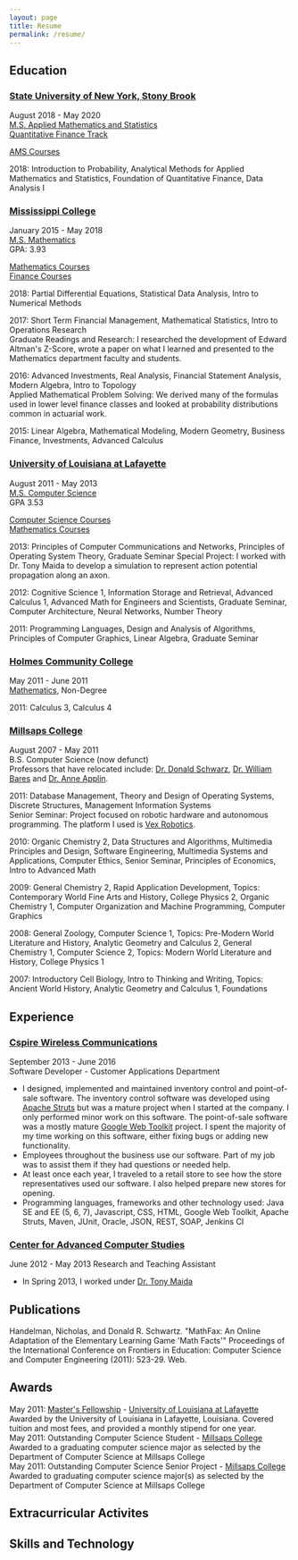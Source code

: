 ```yaml
---
layout: page
title: Resume
permalink: /resume/
---
```


## Education

### [State University of New York, Stony Brook](https://www.stonybrook.edu/)
August 2018 - May 2020  
[M.S. Applied Mathematics and Statistics](https://www.stonybrook.edu/commcms/ams/)  
[Quantitative Finance Track](https://www.stonybrook.edu/commcms/ams/graduate/qf/index.php)

[AMS Courses](https://www.stonybrook.edu/commcms/ams/graduate/offerings.php)

2018: Introduction to Probability, Analytical Methods for Applied Mathematics and Statistics, Foundation of Quantitative Finance, Data Analysis I

### [Mississippi College](http://www.mc.edu)
January 2015 - May 2018  
[M.S. Mathematics](https://www.mc.edu/academics/departments/math/graduate-programs#mathematics-ms)  
GPA: 3.93

[Mathematics Courses](http://catalog.mc.edu/mime/media/32/1215/2017-2018+GRADUATE+CATALOG.pdf#page=153)  
[Finance Courses](http://business.mc.edu/mba/courses/#fin)

2018: Partial Differential Equations, Statistical Data Analysis, Intro to Numerical Methods

2017: Short Term Financial Management, Mathematical Statistics, Intro to Operations Research  
Graduate Readings and Research: I researched the development of Edward Altman's Z-Score, wrote a paper on what I learned and presented to the Mathematics department faculty and students.

2016: Advanced Investments, Real Analysis, Financial Statement Analysis, Modern Algebra, Intro to Topology  
Applied Mathematical Problem Solving: We derived many of the formulas used in lower level finance classes and looked at probability distributions common in actuarial work.

2015: Linear Algebra, Mathematical Modeling, Modern Geometry, Business Finance, Investments, Advanced Calculus 

### [University of Louisiana at Lafayette](https://louisiana.edu/)
August 2011 - May 2013  
[M.S. Computer Science](https://computing.louisiana.edu/node/66)  
GPA 3.53

[Computer Science Courses](http://catalog.louisiana.edu/content.php?filter[27]=CSCE&filter[29]=&filter[course_type]=-1&filter[keyword]=&filter[32]=1&filter[cpage]=1&cur_cat_oid=5&expand=&navoid=1053&search_database=Filter#acalog_template_course_filter)  
[Mathematics Courses](http://catalog.louisiana.edu/content.php?filter%5B27%5D=MATH&filter%5B29%5D=&filter%5Bcourse_type%5D=-1&filter%5Bkeyword%5D=&filter%5B32%5D=1&filter%5Bcpage%5D=1&cur_cat_oid=5&expand=&navoid=1053&search_database=Filter#acalog_template_course_filter)

2013: Principles of Computer Communications and Networks, Principles of Operating System Theory, Graduate Seminar
Special Project: I worked with Dr. Tony Maida to develop a simulation to represent action potential propagation along an axon. 

2012: Cognitive Science 1, Information Storage and Retrieval, Advanced Calculus 1, Advanced Math for Engineers and Scientists, Graduate Seminar, Computer Architecture, Neural Networks, Number Theory

2011: Programming Languages, Design and Analysis of Algorithms, Principles of Computer Graphics, Linear Algebra, Graduate Seminar

### [Holmes Community College](http://www.holmescc.edu/)

May 2011 - June 2011  
[Mathematics](http://www.holmescc.edu/departments/academic/mathematics_computer_science/index.aspx), Non-Degree

2011: Calculus 3, Calculus 4

### [Millsaps College](http://www.millsaps.edu/)

August 2007 - May 2011  
B.S. Computer Science (now defunct)  
Professors that have relocated include: [Dr. Donald Schwarz](http://www.marist.edu/compscimath/facviewer.html?uid=439), [Dr. William Bares](http://compsci.cofc.edu/about/faculty-staff-listing/bares-william.php) and [Dr. Anne Applin](https://www.smccme.edu/faculty-profiles/).

2011: Database Management, Theory and Design of Operating Systems, Discrete Structures, Management Information Systems  
Senior Seminar: Project focused on robotic hardware and autonomous programming. The platform I used is [Vex Robotics](https://www.vexrobotics.com/).

2010: Organic Chemistry 2, Data Structures and Algorithms, Multimedia Principles and Design, Software Engineering, Multimedia Systems and Applications, Computer Ethics, Senior Seminar, Principles of Economics, Intro to Advanced Math

2009: General Chemistry 2, Rapid Application Development, Topics: Contemporary World Fine Arts and History, College Physics 2, Organic Chemistry 1, Computer Organization and Machine Programming, Computer Graphics

2008: General Zoology, Computer Science 1, Topics: Pre-Modern World Literature and History, Analytic Geometry and Calculus 2, General Chemistry 1, Computer Science 2, Topics: Modern World Literature and History, College Physics 1

2007: Introductory Cell Biology, Intro to Thinking and Writing, Topics: Ancient World History, Analytic Geometry and Calculus 1, Foundations

## Experience

### [Cspire Wireless Communications](http://www.cspire.com/)

September 2013 - June 2016  
Software Developer - Customer Applications Department

* I designed, implemented and maintained inventory control and point-of-sale software. The inventory control software was developed using [Apache Struts](http://struts.apache.org/) but was a mature project when I started at the company. I only performed minor work on this software. The point-of-sale software was a mostly mature [Google Web Toolkit](http://www.gwtproject.org/) project.  I spent the majority of my time working on this software, either fixing bugs or adding new functionality.   
* Employees throughout the business use our software. Part of my job was to assist them if they had questions or needed help.   
* At least once each year, I traveled to a retail store to see how the store representatives used our software. I also helped prepare new stores for opening.
* Programming languages, frameworks and other technology used: Java SE and EE (5, 6, 7), Javascript, CSS, HTML, Google Web Toolkit, Apache Struts, Maven, JUnit, Oracle, JSON, REST, SOAP, Jenkins CI

### [Center for Advanced Computer Studies](https://computing.louisiana.edu/computer-sciences/center-advanced-computer-studies)

June 2012 - May 2013
Research and Teaching Assistant

* In Spring 2013, I worked under [Dr. Tony Maida](https://people.cmix.louisiana.edu/maida/) 


## Publications
Handelman, Nicholas, and Donald R. Schwartz. "MathFax: An Online Adaptation of the Elementary Learning Game 'Math Facts'" Proceedings of the International Conference on Frontiers in Education: Computer Science and Computer Engineering (2011): 523-29. Web.

## Awards
May 2011: [Master's Fellowship](https://gradschool.louisiana.edu/assistantships-fellowships-funding/fellowships) - [University of Louisiana at Lafayette]((https://louisiana.edu/))  
Awarded by the University of Louisiana in Lafayette, Louisiana. Covered tuition and most fees, and provided a monthly stipend for one year.    
May 2011: Outstanding Computer Science Student - [Millsaps College](http://www.millsaps.edu/)
Awarded to a graduating computer science major as selected by the Department of Computer Science at Millsaps College    
May 2011: Outstanding Computer Science Senior Project - [Millsaps College](http://www.millsaps.edu/)
Awarded to graduating computer science major(s) as selected by the Department of Computer Science at Millsaps College

## Extracurricular Activites

## Skills and Technology
